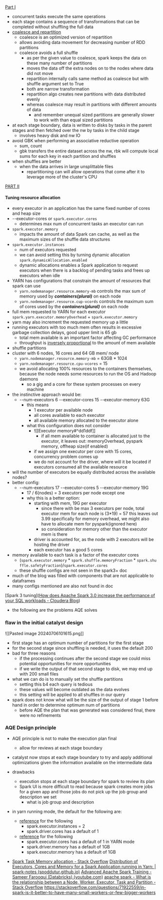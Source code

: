 [Part I](https://blog.cloudera.com/how-to-tune-your-apache-spark-jobs-part-1/)
- concurrent tasks execute the same operations
- each stage contains a sequence of transformations that can be completed without shuffling the full data
- [coalesce and repartition](https://stackoverflow.com/questions/31610971/spark-repartition-vs-coalesce)
	- coalesce is an optimized version of repartition
	- allows avoiding data movement for decreasing number of RDD partitions
	- coalesce avoids a full shuffle
		- as per the given value to coalesce, spark keeps the data on these many number of partitions
		- moves the data off the extra nodes on to the nodes where data did not move
		- repartition internally calls same method as coalesce but with shuffle argument set to True
		- both are narrow transformation
		- repartition algo creates new partitions with data distributed evenly
		- whereas coalesce may result in partitions with different amounts of data
			- and remember unequal sized partitions are generally slower to work with than equal sized partitions
- at each stage boundary, data is written to disks by tasks in the parent stages and then fetched over the nw by tasks in the child stage
	- involves heavy disk and nw IO
- avoid GBK when performing an associative reductive operation
	- sum, count
	- gbk transfers the entire dataset across the nw, rbk will compute local sums for each key in each partition and shuffles
- when shuffles are better
	- when the data arrives in large unsplittable files
		- repartitioning can will allow operations that come after it to leverage more of the cluster's CPU

[PART II](https://blog.cloudera.com/how-to-tune-your-apache-spark-jobs-part-2/)
#### Tuning resource allocation
- every executor in an application has the same fixed number of cores and heap size
- --executor-cores or `spark.executor.cores`
	- determines max num of concurrent tasks an executor can run
- `spark.executor.memory`
	- impacts the amount of data Spark can cache, as well as the maximum sizes of the shuffle data structures
- `spark.executor.instances`
	- num of executors requested
	- we can avoid setting this by turning dynamic allocation `spark.dynamicAllocation.enabled`
	- dynamic allocations enables a Spark application to request executors when there is a backlog of pending tasks and frees up executors when idle
- YARN has configurations that constrain the amount of resources that spark can use
	- `yarn.nodemanager.resource.memory-mb` controls the max sum of memory used by ***containers(plural)*** on each node
	- `yarn.nodemanager.resource.cup-vcords` controls the maximum sum of cores used by the ***containers(plural)*** on each node
- full mem requested to YARN for each executor `spark.yarn.executor.memoryOverhead` + `spark.executor.memory`
- yarn may also increment the requested memory up a little
- running executors with too much mem often results in excessive garbage collection delays, good upper limit is 65 gb
	- total mem available is an important factor affecting GC performance
	- throughput is [inversely proportional](https://docs.oracle.com/en/java/javase/17/gctuning/factors-affecting-garbage-collection-performance.html) to the amount of mem available
- shuffle partitions
- cluster with 6 nodes, 16 cores and 64 GB mem/ node
	- `yarn.nodemanager.resource.memory-mb` = 63GB * 1024
	- `yarn.nodemanager.resource.cpu-vcores` = 15
	- we avoid allocating 100% resources to the containers themselves, because the node needs some resources to run the OS and Hadoop daemons
		- so a gig and a core for these system processes on every machine
- the instinctive approach would be:
	- --num-executors 6 --executor-cores 15 --executor-memory 63G
		- this means
			- 1 executor per available node
			- all cores available to each executor
			- all available memory allocated to the executor alone
		- what this configuration does not consider
			- ![[Executor memory#^dd1ddf]]
				- if all mem available to container is allocated just to the executor, it leaves out: memoryOverhead, pyspark memory, offheap size(if enabled)
			- if we assign one executor per core with 15 cores, concurrency problem comes up
			- we do not account for the driver, where will it be located if executors consumed all the available resource
- will the number of executors be equally distributed across the available nodes?
- better config:
	- --num-executors 17 --executor-cores 5 --executor-memory 19G
		- 17 / 6(nodes) = 3 executors per node except one 
		- why this is a better option:
		    - starting with mem, 19G per executor
			    - since there with be max 3 executors per node, total executor mem for each node is (3\*19) = 57 this leaves out 3.99 specifically for memory overhead, we might also have to allocate mem for pyspark(ignored here)
			    - so consideration for memory other than the executor mem is there
			- driver is accounted for, as the node with 2 executors will be hosting the driver
			- each executor has a good 5 cores 
- memory available to each task is a factor of the executor cores
	- (`spark.executor.memory` * `spark.shuffle.memoryFraction` * `spark.shuffle.safetyFraction`)/`spark.executor.cores`
	- these shuffle configs are not seen in the spark3+ doc
- much of the blog was filled with components that are not applicable to dataframes
- many configs mentioned are also not found in doc


[Spark 3 tuning]([How does Apache Spark 3.0 increase the performance of your SQL workloads - Cloudera Blog](https://blog.cloudera.com/how-does-apache-spark-3-0-increase-the-performance-of-your-sql-workloads/))
- the following are the problems AQE solves
### flaw in the initial catalyst design
![[Pasted image 20240706101615.png]]
- first stage has an optimum number of partitions for the first stage
- for the second stage since shuffling is needed, it uses the default 200
- bad for three reasons
	- if the processing continues after the second stage we could miss potential opportunities for more opportunities
	- if we write the output of that second stage to disk, we may end up with 200 small files
- what we can do is to manually set the shuffle partitions
	- setting this b4 each query is tedious
	- these values will become outdated as the data evolves
	- this setting will be applied to all shuffles in our query
- spark does not know what will be the size of the output of stage 1 before hand in order to determine optimum num of partitions
	- before AQE the plan that was generated was considered final, there were no refinements
### AQE Design principle
- AQE principle is not to make the execution plan final
	- allow for reviews at each stage boundary
- catalyst now stops at each stage boundary to try and apply additional optimizations given the information available on the intermediate data
- drawbacks
	- execution stops at each stage boundary for spark to review its plan
	- Spark UI is more difficult to read because spark creates more jobs for a given app and those jobs do not pick up the job group and description we set
		- what is job group and description


- in yarn running mode, the default for the following are:
	- [reference](https://spark.apache.org/docs/latest/running-on-yarn.html) for the following
		- spark.executor.instances = 2
		- spark.driver.cores has a default of 1
	- [reference](https://spark.apache.org/docs/latest/configuration.html) for the following
		- spark.executor.cores has a default of 1 in YARN mode
		- spark.driver.memory has a default of 1GB
		- spark.executor.memory has a default of 1GB
- [Spark Task Memory allocation - Stack Overflow](https://stackoverflow.com/questions/45553492/spark-task-memory-allocation)
[Distribution of Executors, Cores and Memory for a Spark Application running in Yarn: | spark-notes (spoddutur.github.io)](https://spoddutur.github.io/spark-notes/distribution_of_executors_cores_and_memory_for_spark_application.html)
[Advanced Apache Spark Training - Sameer Farooqui (Databricks) (youtube.com)](https://www.youtube.com/watch?v=7ooZ4S7Ay6Y)
[apache spark - What is the relationship between a Node, Worker, Executor, Task and Partition - Stack Overflow](https://stackoverflow.com/questions/68560515/what-is-the-relationship-between-a-node-worker-executor-task-and-partition)
https://stackoverflow.com/questions/71922559/in-spark-is-it-better-to-have-many-small-workers-or-few-bigger-workers
